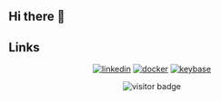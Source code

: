 ## Hi there 👋

## Links

<p align="center">
  <a href="https://www.linkedin.com/in/roman-voitenko"><img src="https://img.icons8.com/color/96/000000/linkedin.png" alt="linkedin"/></a>
  <a href="https://hub.docker.com/u/rvoitenko"><img src="https://img.icons8.com/color/96/000000/docker.png" alt="docker"/></a>
  <a href="https://keybase.io/rvoitenko"><img src="https://img.icons8.com/windows/96/000000/keybase2.png" alt="keybase"/></a>
</p>

<p  align="center">
  <img src="https://visitor-badge.glitch.me/badge?page_id=rvoitenko.rvoitenko" alt="visitor badge"/>
</p>
